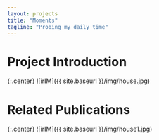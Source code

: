 ```yaml
---
layout: projects
title: "Moments"
tagline: "Probing my daily time"
---
```




# Project Introduction
{:.center}
![irIM]({{ site.baseurl }}/img/house.jpg)

<!--
From 10861 ATLASGAL clump, we identified 463 high-mass starless clump 
(HMSC) candidates with −60 < l < 60 degree and −1 < b < 1 degree. 
All of these sources have been queried in SIMBAD to make sure they 
are not associated with any known star-forming indicator. Young 
stellar objects were identified from the GLIMPSE catalog using 
color-based criteria and the associated clumps were excluded. We 
also make sure that the HMSC candidates have neither point sources 
at 24 and 70 µm nor strong extended emission at 24 µm. Most of the 
identified HMSCs are infrared dark and some are even dark at 70 µm. 
Their distribution shows crowding in Galactic spiral arms and toward 
the Galactic center and some well known star-forming complexes, 
and some HMSCs are associated with large-scale filaments. Some 
basic parameters were attained from column density and dust 
temperature maps which were constructed via fitting far-infrared 
and submillimeter continuum data to modified blackbodies. The 
HMSC candidates have sizes, masses, and densities similar to 
clumps associated with Class II methanol masers and H ii regions, 
suggesting that these starless clumps will evolve into star-forming 
clumps. More than 90% of the HMSC candidates have densities above some 
proposed thresholds for forming high-mass stars. The HMSC candidates 
have dust temperatures and luminosity-to-mass ratios significantly 
lower than star-forming sources, suggesting they are genuinely at 
very early stages of high-mass star formation. Twenty sources with equivalent radii < 0.15 pc and mass surface densities > 0.08 g cm^2\ 
could be possible high-mass starless cores. Further investigations 
toward these HMSCs would undoubtedly shed light on comprehensively 
understanding the birth of high-mass stars.
-->
# Related Publications
{:.center}
![irIM]({{ site.baseurl }}/img/house1.jpg)

<!--
1. *High-mass Starless Clumps in the Inner Galactic Plane: The Sample and Dust Properties*, [Yuan et al., 2017, ApJS, 231, 11](http://iopscience.iop.org/article/10.3847/1538-4365/aa7204/meta)
-->

